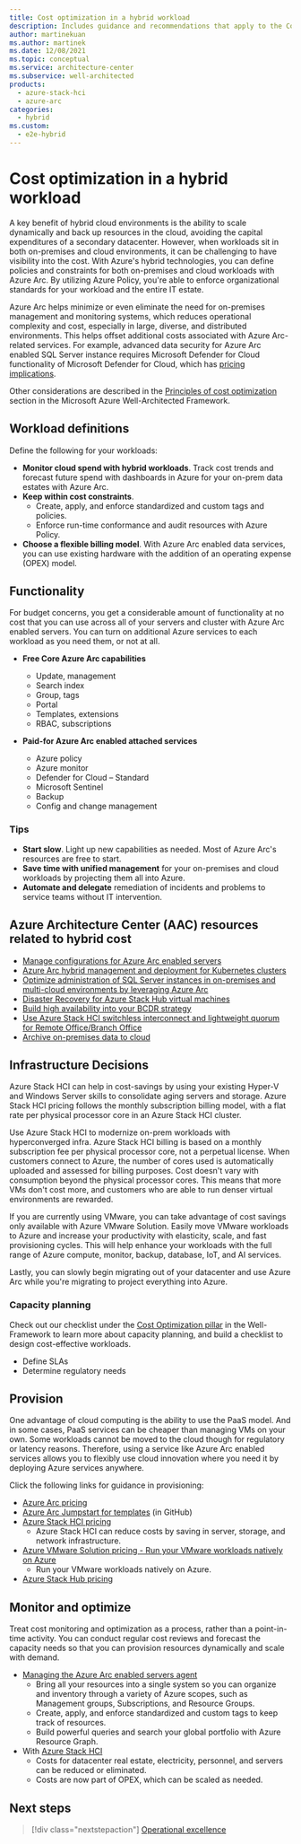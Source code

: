 ```yaml
---
title: Cost optimization in a hybrid workload
description: Includes guidance and recommendations that apply to the Cost pillar in a hybrid and multi-cloud environment.
author: martinekuan
ms.author: martinek
ms.date: 12/08/2021
ms.topic: conceptual
ms.service: architecture-center
ms.subservice: well-architected
products:
  - azure-stack-hci
  - azure-arc
categories:
  - hybrid
ms.custom:
  - e2e-hybrid
---
```


# Cost optimization in a hybrid workload

A key benefit of hybrid cloud environments is the ability to scale dynamically and back up resources in the cloud, avoiding the capital expenditures of a secondary datacenter. However, when workloads sit in both on-premises and cloud environments, it can be challenging to have visibility into the cost. With Azure's hybrid technologies, you can define policies and constraints for both on-premises and cloud workloads with Azure Arc. By utilizing Azure Policy, you're able to enforce organizational standards for your workload and the entire IT estate.

Azure Arc helps minimize or even eliminate the need for on-premises management and monitoring systems, which reduces operational complexity and cost, especially in large, diverse, and distributed environments. This helps offset additional costs associated with Azure Arc-related services. For example, advanced data security for Azure Arc enabled SQL Server instance requires Microsoft Defender for Cloud functionality of Microsoft Defender for Cloud, which has [pricing implications](https://azure.microsoft.com/pricing/details/security-center/).

Other considerations are described in the [Principles of cost optimization](../cost/design-model.md) section in the Microsoft Azure Well-Architected Framework.

## Workload definitions

Define the following for your workloads:

- **Monitor cloud spend with hybrid workloads**. Track cost trends and forecast future spend with dashboards in Azure for your on-prem data estates with Azure Arc.
- **Keep within cost constraints**.
   - Create, apply, and enforce standardized and custom tags and policies.
   - Enforce run-time conformance and audit resources with Azure Policy.
- **Choose a flexible billing model**. With Azure Arc enabled data services, you can use existing hardware with the addition of an operating expense (OPEX) model.

## Functionality

For budget concerns, you get a considerable amount of functionality at no cost that you can use across all of your servers and cluster with Azure Arc enabled servers. You can turn on additional Azure services to each workload as you need them, or not at all.

- **Free Core Azure Arc capabilities**
   - Update, management
   - Search index
   - Group, tags
   - Portal
   - Templates, extensions
   - RBAC, subscriptions

- **Paid-for Azure Arc enabled attached services**
   - Azure policy
   - Azure monitor
   - Defender for Cloud – Standard
   - Microsoft Sentinel
   - Backup
   - Config and change management

### Tips

- **Start slow**. Light up new capabilities as needed. Most of Azure Arc's resources are free to start.
- **Save time with unified management** for your on-premises and cloud workloads by projecting them all into Azure.
- **Automate and delegate** remediation of incidents and problems to service teams without IT intervention.

## Azure Architecture Center (AAC) resources related to hybrid cost

- [Manage configurations for Azure Arc enabled servers](/azure/architecture/hybrid/azure-arc-hybrid-config)
- [Azure Arc hybrid management and deployment for Kubernetes clusters](/azure/architecture/hybrid/arc-hybrid-kubernetes)
- [Optimize administration of SQL Server instances in on-premises and multi-cloud environments by leveraging Azure Arc](/azure/architecture/hybrid/azure-arc-sql-server)
- [Disaster Recovery for Azure Stack Hub virtual machines](/azure/architecture/hybrid/azure-stack-vm-dr)
- [Build high availability into your BCDR strategy](/azure/architecture/solution-ideas/articles/build-high-availability-into-your-bcdr-strategy)
- [Use Azure Stack HCI switchless interconnect and lightweight quorum for Remote Office/Branch Office](/azure/architecture/hybrid/azure-stack-robo)
- [Archive on-premises data to cloud](/azure/architecture/solution-ideas/articles/backup-archive-on-premises)

## Infrastructure Decisions

Azure Stack HCI can help in cost-savings by using your existing Hyper-V and Windows Server skills to consolidate aging servers and storage. Azure Stack HCI pricing follows the monthly subscription billing model, with a flat rate per physical processor core in an Azure Stack HCI cluster.

Use Azure Stack HCI to modernize on-prem workloads with hyperconverged infra. Azure Stack HCI billing is based on a monthly subscription fee per physical processor core, not a perpetual license. When customers connect to Azure, the number of cores used is automatically uploaded and assessed for billing purposes. Cost doesn't vary with consumption beyond the physical processor cores. This means that more VMs don't cost more, and customers who are able to run denser virtual environments are rewarded.

If you are currently using VMware, you can take advantage of cost savings only available with Azure VMware Solution. Easily move VMware workloads to Azure and increase your productivity with elasticity, scale, and fast provisioning cycles. This will help enhance your workloads with the full range of Azure compute, monitor, backup, database, IoT, and AI services.

Lastly, you can slowly begin migrating out of your datacenter and use Azure Arc while you're migrating to project everything into Azure.

### Capacity planning

Check out our checklist under the [Cost Optimization pillar](../cost/design-checklist.md) in the Well-Framework to learn more about capacity planning, and build a checklist to design cost-effective workloads.

- Define SLAs
- Determine regulatory needs

## Provision

One advantage of cloud computing is the ability to use the PaaS model. And in some cases, PaaS services can be cheaper than managing VMs on your own. Some workloads cannot be moved to the cloud though for regulatory or latency reasons. Therefore, using a service like Azure Arc enabled  services allows you to flexibly use cloud innovation where you need it by deploying Azure services anywhere.

Click the following links for guidance in provisioning:

- [Azure Arc pricing](https://azure.microsoft.com/pricing/details/azure-arc)
- [Azure Arc Jumpstart for templates](https://github.com/microsoft/azure_arc) (in GitHub)
- [Azure Stack HCI pricing](https://azure.microsoft.com/pricing/details/azure-stack/hci)
   - Azure Stack HCI can reduce costs by saving in server, storage, and network infrastructure.
- [Azure VMware Solution pricing - Run your VMware workloads natively on Azure](/azure/azure-vmware/)
   - Run your VMware workloads natively on Azure.
- [Azure Stack Hub pricing](https://azure.microsoft.com/pricing/details/azure-stack/hub)

## Monitor and optimize

Treat cost monitoring and optimization as a process, rather than a point-in-time activity. You can conduct regular cost reviews and forecast the capacity needs so that you can provision resources dynamically and scale with demand.

- [Managing the Azure Arc enabled servers agent](/azure/azure-arc/servers/manage-agent/)
   - Bring all your resources into a single system so you can organize and inventory through a variety of Azure scopes, such as Management groups, Subscriptions, and Resource Groups.
   - Create, apply, and enforce standardized and custom tags to keep track of resources.
   - Build powerful queries and search your global portfolio with Azure Resource Graph.
- With [Azure Stack HCI](https://azure.microsoft.com/pricing/details/azure-stack/hci)
   - Costs for datacenter real estate, electricity, personnel, and servers can be reduced or eliminated.
   - Costs are now part of OPEX, which can be scaled as needed.

## Next steps

> [!div class="nextstepaction"]
> [Operational excellence](./hybrid-opex.md)
